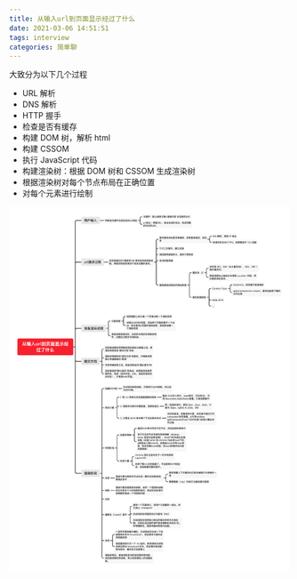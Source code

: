 ```yaml
---
title: 从输入url到页面显示经过了什么
date: 2021-03-06 14:51:51
tags: interview
categories: 简单聊
---
```




大致分为以下几个过程

- URL 解析
- DNS 解析
- HTTP 握手
- 检查是否有缓存
- 构建 DOM 树，解析 html
- 构建 CSSOM
- 执行 JavaScript 代码
- 构建渲染树：根据 DOM 树和 CSSOM 生成渲染树
- 根据渲染树对每个节点布局在正确位置
- 对每个元素进行绘制



<!-- more -->



![](https://raw.githubusercontent.com/popring/assets-repo/master/img/20201003104407.png)